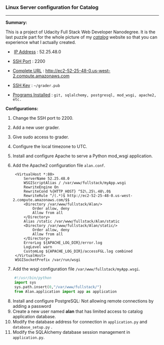 ### 			Linux Server configuration for Catalog

------

**Summary:**

This is a project of Udacity Full Stack Web Developer Nanodegree. It is the last puzzle part for the whole picture of my [*catalog*](https://github.com/yihuicai/Catalog_FSND) website so that you can experience what I actually created.

- ​ <u>IP Address</u> : 52.25.48.0
- <u>SSH Port</u> : 2200

- <u>Complete URL</u> : http://ec2-52-25-48-0.us-west-2.compute.amazonaws.com

- <u>SSH Key</u> : `~/grader.pub`

- <u>Programs Installed</u> : `git, sqlalchemy, postgresql, mod_wsgi, apache2, etc.`



**Configurations:** 

1. Change the SSH port to 2200.

2. Add a new user grader.

3. Give sudo access to grader.

4. Configure the local timezone to UTC.

5. Install and configure Apache to serve a Python mod_wsgi application.

6. Add the Apache2 configuration file `alan.conf`.

    	<VirtualHost *:80>
    		ServerName 52.25.48.0
    		WSGIScriptAlias / /var/www/fullstack/myApp.wsgi
    		RewriteEngine On
    		RewriteCond %{HTTP_HOST} ^52\.25\.48\.0$
    		RewriteRule ^/(.*)$ http://ec2-52-25-48-0.us-west-2.compute.amazonaws.com/$$
    		<Directory /var/www/fullstack/Alan/>
    			Order allow, deny
    			Allow from all
    		</Directory>
    		Alias /static /var/www/fullstack/Alan/static
    		<Directory /var/www/fullstack/Alan/static/>
    			Order allow, deny
    			Allow from all
    		</Directory>
    		ErrorLog ${APACHE_LOG_DIR}/error.log
    		LogLevel warn
    		CustomLog ${APACHE_LOG_DIR}/accessFGL.log combined
    	</VirtualHost>
    	WSGISocketPrefix /var/run/wsgi

7. Add the wsgi configuration file `/var/www/fullstack/myApp.wsgi`.

```python
	#!/usr/bin/python
	import sys
	sys.path.insert(0,"/var/www/fullstack/")
	from Alan.application import app as application
```

8. Install and configure PostgreSQL:  Not allowing remote connections by adding a password
9. Create a new user named **alan** that has limited access to catalog application database.
10. Modify the database address for connection in `application.py` and `database_setup.py` .
11. Modify the SQLAlchemy database session management in `application.py`.

